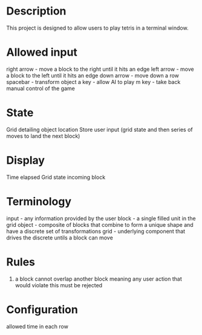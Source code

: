 # Description
This project is designed to allow users to play tetris in a terminal window.

# Allowed input
right arrow - move a block to the right until it hits an edge
left arrow - move a block to the left until it hits an edge
down arrow - move down a row
spacebar - transform object
a key - allow AI to play
m key - take back manual control of the game

# State
Grid detailing object location
Store user input (grid state and then series of moves to land the next block)

# Display
Time elapsed
Grid state
incoming block

# Terminology
input - any information provided by the user
block - a single filled unit in the grid
object - composite of blocks that combine to form a unique shape and have a discrete set of transformations
grid - underlying component that drives the discrete untils a block can move

# Rules
1. a block cannot overlap another block meaning any user action that would violate this must be rejected


# Configuration
allowed time in each row